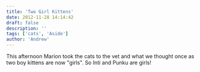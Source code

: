 ```yaml
---
title: 'Two Girl Kittens'
date: 2012-11-28 14:14:42
draft: false
description: ''
tags: ['cats', 'Aside']
author: 'Andrew'
---
```


This afternoon Marion took the cats to the vet and what we thought once as two boy kittens are now "girls". So Inti and Punku are girls!
